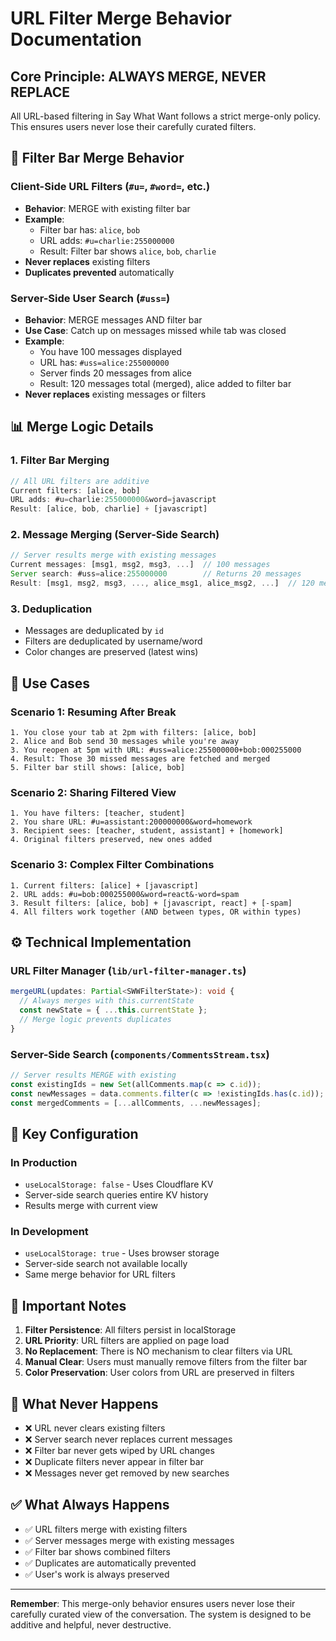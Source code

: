 # URL Filter Merge Behavior Documentation

## Core Principle: **ALWAYS MERGE, NEVER REPLACE**

All URL-based filtering in Say What Want follows a strict merge-only policy. This ensures users never lose their carefully curated filters.

## 🔄 Filter Bar Merge Behavior

### Client-Side URL Filters (`#u=`, `#word=`, etc.)
- **Behavior**: MERGE with existing filter bar
- **Example**: 
  - Filter bar has: `alice`, `bob`
  - URL adds: `#u=charlie:255000000`
  - Result: Filter bar shows `alice`, `bob`, `charlie`
- **Never replaces** existing filters
- **Duplicates prevented** automatically

### Server-Side User Search (`#uss=`)
- **Behavior**: MERGE messages AND filter bar
- **Use Case**: Catch up on messages missed while tab was closed
- **Example**:
  - You have 100 messages displayed
  - URL has: `#uss=alice:255000000`
  - Server finds 20 messages from alice
  - Result: 120 messages total (merged), alice added to filter bar
- **Never replaces** existing messages or filters

## 📊 Merge Logic Details

### 1. **Filter Bar Merging**

```typescript
// All URL filters are additive
Current filters: [alice, bob]
URL adds: #u=charlie:255000000&word=javascript
Result: [alice, bob, charlie] + [javascript]
```

### 2. **Message Merging (Server-Side Search)**

```typescript
// Server results merge with existing messages
Current messages: [msg1, msg2, msg3, ...]  // 100 messages
Server search: #uss=alice:255000000        // Returns 20 messages
Result: [msg1, msg2, msg3, ..., alice_msg1, alice_msg2, ...]  // 120 messages
```

### 3. **Deduplication**
- Messages are deduplicated by `id`
- Filters are deduplicated by username/word
- Color changes are preserved (latest wins)

## 🎯 Use Cases

### Scenario 1: Resuming After Break
```
1. You close your tab at 2pm with filters: [alice, bob]
2. Alice and Bob send 30 messages while you're away
3. You reopen at 5pm with URL: #uss=alice:255000000+bob:000255000
4. Result: Those 30 missed messages are fetched and merged
5. Filter bar still shows: [alice, bob]
```

### Scenario 2: Sharing Filtered View
```
1. You have filters: [teacher, student]
2. You share URL: #u=assistant:200000000&word=homework
3. Recipient sees: [teacher, student, assistant] + [homework]
4. Original filters preserved, new ones added
```

### Scenario 3: Complex Filter Combinations
```
1. Current filters: [alice] + [javascript]
2. URL adds: #u=bob:000255000&word=react&-word=spam
3. Result filters: [alice, bob] + [javascript, react] + [-spam]
4. All filters work together (AND between types, OR within types)
```

## ⚙️ Technical Implementation

### URL Filter Manager (`lib/url-filter-manager.ts`)
```typescript
mergeURL(updates: Partial<SWWFilterState>): void {
  // Always merges with this.currentState
  const newState = { ...this.currentState };
  // Merge logic prevents duplicates
}
```

### Server-Side Search (`components/CommentsStream.tsx`)
```typescript
// Server results MERGE with existing
const existingIds = new Set(allComments.map(c => c.id));
const newMessages = data.comments.filter(c => !existingIds.has(c.id));
const mergedComments = [...allComments, ...newMessages];
```

## 🔑 Key Configuration

### In Production
- `useLocalStorage: false` - Uses Cloudflare KV
- Server-side search queries entire KV history
- Results merge with current view

### In Development  
- `useLocalStorage: true` - Uses browser storage
- Server-side search not available locally
- Same merge behavior for URL filters

## 📝 Important Notes

1. **Filter Persistence**: All filters persist in localStorage
2. **URL Priority**: URL filters are applied on page load
3. **No Replacement**: There is NO mechanism to clear filters via URL
4. **Manual Clear**: Users must manually remove filters from the filter bar
5. **Color Preservation**: User colors from URL are preserved in filters

## 🚫 What Never Happens

- ❌ URL never clears existing filters
- ❌ Server search never replaces current messages
- ❌ Filter bar never gets wiped by URL changes
- ❌ Duplicate filters never appear in filter bar
- ❌ Messages never get removed by new searches

## ✅ What Always Happens

- ✅ URL filters merge with existing filters
- ✅ Server messages merge with existing messages
- ✅ Filter bar shows combined filters
- ✅ Duplicates are automatically prevented
- ✅ User's work is always preserved

---

**Remember**: This merge-only behavior ensures users never lose their carefully curated view of the conversation. The system is designed to be additive and helpful, never destructive.

